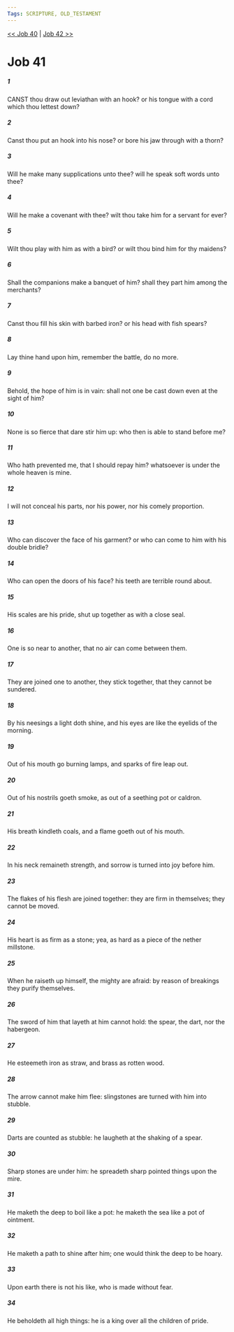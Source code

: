 ```yaml
---
Tags: SCRIPTURE, OLD_TESTAMENT
---
```


[<< Job 40](OLD_TESTAMENT/18_Job/Job_40.md) | [Job 42 >>](OLD_TESTAMENT/18_Job/Job_42.md)

# Job 41

##### 1

CANST thou draw out leviathan with an hook? or his tongue with a cord which thou lettest down?

##### 2

Canst thou put an hook into his nose? or bore his jaw through with a thorn?

##### 3

Will he make many supplications unto thee? will he speak soft words unto thee?

##### 4

Will he make a covenant with thee? wilt thou take him for a servant for ever?

##### 5

Wilt thou play with him as with a bird? or wilt thou bind him for thy maidens?

##### 6

Shall the companions make a banquet of him? shall they part him among the merchants?

##### 7

Canst thou fill his skin with barbed iron? or his head with fish spears?

##### 8

Lay thine hand upon him, remember the battle, do no more.

##### 9

Behold, the hope of him is in vain: shall not one be cast down even at the sight of him?

##### 10

None is so fierce that dare stir him up: who then is able to stand before me?

##### 11

Who hath prevented me, that I should repay him? whatsoever is under the whole heaven is mine.

##### 12

I will not conceal his parts, nor his power, nor his comely proportion.

##### 13

Who can discover the face of his garment? or who can come to him with his double bridle?

##### 14

Who can open the doors of his face? his teeth are terrible round about.

##### 15

His scales are his pride, shut up together as with a close seal.

##### 16

One is so near to another, that no air can come between them.

##### 17

They are joined one to another, they stick together, that they cannot be sundered.

##### 18

By his neesings a light doth shine, and his eyes are like the eyelids of the morning.

##### 19

Out of his mouth go burning lamps, and sparks of fire leap out.

##### 20

Out of his nostrils goeth smoke, as out of a seething pot or caldron.

##### 21

His breath kindleth coals, and a flame goeth out of his mouth.

##### 22

In his neck remaineth strength, and sorrow is turned into joy before him.

##### 23

The flakes of his flesh are joined together: they are firm in themselves; they cannot be moved.

##### 24

His heart is as firm as a stone; yea, as hard as a piece of the nether millstone.

##### 25

When he raiseth up himself, the mighty are afraid: by reason of breakings they purify themselves.

##### 26

The sword of him that layeth at him cannot hold: the spear, the dart, nor the habergeon.

##### 27

He esteemeth iron as straw, and brass as rotten wood.

##### 28

The arrow cannot make him flee: slingstones are turned with him into stubble.

##### 29

Darts are counted as stubble: he laugheth at the shaking of a spear.

##### 30

Sharp stones are under him: he spreadeth sharp pointed things upon the mire.

##### 31

He maketh the deep to boil like a pot: he maketh the sea like a pot of ointment.

##### 32

He maketh a path to shine after him; one would think the deep to be hoary.

##### 33

Upon earth there is not his like, who is made without fear.

##### 34

He beholdeth all high things: he is a king over all the children of pride.

